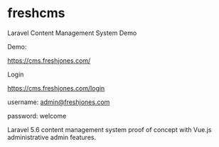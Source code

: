 # freshcms
Laravel Content Management System Demo

Demo:

https://cms.freshjones.com/


Login

https://cms.freshjones.com/login

username: admin@freshjones.com

password: welcome


Laravel 5.6 content management system proof of concept with Vue.js administrative admin features.

